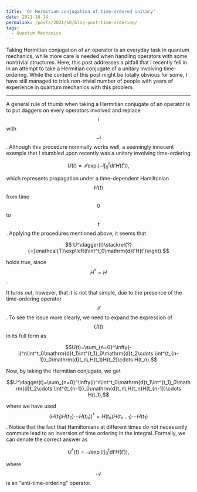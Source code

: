 ```yaml
---
title: 'On Hermitian conjugation of time-ordered unitary'
date: 2021-10-14
permalink: /posts/2021/10/blog-post-time-ordering/
tags:
  - Quantum Mechanics
---
```


Taking Hermitian conjugation of an operator is an everyday task in quantum mechanics, while more care is needed when handling operators with some nontrivial structures. Here, this post addresses a pitfall that I recently fell in in an attempt to take a Hermitian conjugate of a unitary involving time-ordering. While the content of this post might be totally obvious for some, I have still managed to trick non-trivial number of people with years of experience in quantum mechanics with this problem.

------
A general rule of thumb when taking a Hermitian conjugate of an operator is to put daggers on every operators involved and replace $$i$$ with $$-i$$. Although this procedure nominally works well, a seemingly innocent example that I stumbled upon recently was a unitary involving time-ordering

$$ U(t)=\mathcal{T}\exp\left(-i\int^t_0\mathrm{d}t'H(t')\right), $$

which represents propagation under a time-dependent Hamiltonian $$H(t)$$ from time $$0$$ to $$t$$. Applying the procedures mentioned above, it seems that

$$ U^\dagger(t)\stackrel{?}{=}\mathcal{T}\exp\left(i\int^t_0\mathrm{d}t'H(t')\right) $$

holds true, since $$H^\dagger=H$$. 

It turns out, however, that it is not that simple, due to the presence of the time-ordering operator $$\mathcal{T}$$. To see the issue more clearly, we need to expand the expression of $$U(t)$$ in its full form as

$$U(t)=\sum_{n=0}^\infty(-i)^n\int^t_0\mathrm{d}t_1\int^{t_1}_0\mathrm{d}t_2\cdots \int^{t_{n-1}}_0\mathrm{d}t_n\,H(t_1)H(t_2)\cdots H(t_n).$$

Now, by taking the Hermitian conjugate, we get 

$$U^\dagger(t)=\sum_{n=0}^\infty(i)^n\int^t_0\mathrm{d}t_1\int^{t_1}_0\mathrm{d}t_2\cdots \int^{t_{n-1}}_0\mathrm{d}t_n\,H(t_n)H(t_{n-1})\cdots H(t_1),$$

where we have used $$(H(t_1)H(t_2)\cdots H(t_n))^\dagger=H(t_n)H(t_{n-1})\cdots H(t_1)$$. Notice that the fact that Hamiltonians at different times do not necessarily commute lead to an inversion of time ordering in the integral. Formally, we can denote the correct answer as

$$ U^\dagger(t)=\mathcal{A}\exp\left(i\int^t_0\mathrm{d}t'H(t')\right),$$

where $$\mathcal{A}$$ is an "anti-time-ordering" operator.